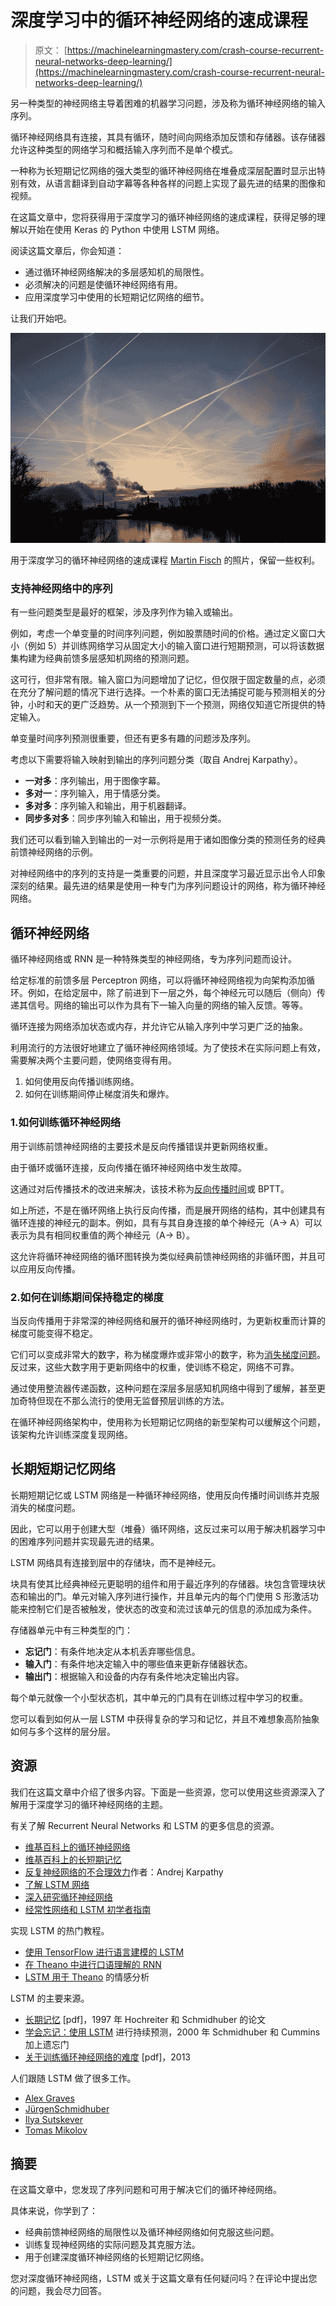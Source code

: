 # 深度学习中的循环神经网络的速成课程

> 原文： [https://machinelearningmastery.com/crash-course-recurrent-neural-networks-deep-learning/](https://machinelearningmastery.com/crash-course-recurrent-neural-networks-deep-learning/)

另一种类型的神经网络主导着困难的机器学习问题，涉及称为循环神经网络的输入序列。

循环神经网络具有连接，其具有循环，随时间向网络添加反馈和存储器。该存储器允许这种类型的网络学习和概括输入序列而不是单个模式。

一种称为长短期记忆网络的强大类型的循环神经网络在堆叠成深层配置时显示出特别有效，从语言翻译到自动字幕等各种各样的问题上实现了最先进的结果的图像和视频。

在这篇文章中，您将获得用于深度学习的循环神经网络的速成课程，获得足够的理解以开始在使用 Keras 的 Python 中使用 LSTM 网络。

阅读这篇文章后，你会知道：

*   通过循环神经网络解决的多层感知机的局限性。
*   必须解决的问题是使循环神经网络有用。
*   应用深度学习中使用的长短期记忆网络的细节。

让我们开始吧。

![Crash Course in Recurrent Neural Networks for Deep Learning](img/cb7e803171bb1038cadda93cdcb46ecd.jpg)

用于深度学习的循环神经网络的速成课程
[Martin Fisch](https://www.flickr.com/photos/marfis75/6718796119/) 的照片，保留一些权利。

### 支持神经网络中的序列

有一些问题类型是最好的框架，涉及序列作为输入或输出。

例如，考虑一个单变量的时间序列问题，例如股票随时间的价格。通过定义窗口大小（例如 5）并训练网络学习从固定大小的输入窗口进行短期预测，可以将该数据集构建为经典前馈多层感知机网络的预测问题。

这可行，但非常有限。输入窗口为问题增加了记忆，但仅限于固定数量的点，必须在充分了解问题的情况下进行选择。一个朴素的窗口无法捕捉可能与预测相关的分钟，小时和天的更广泛趋势。从一个预测到下一个预测，网络仅知道它所提供的特定输入。

单变量时间序列预测很重要，但还有更多有趣的问题涉及序列。

考虑以下需要将输入映射到输出的序列问题分类（取自 Andrej Karpathy）。

*   **一对多**：序列输出，用于图像字幕。
*   **多对一**：序列输入，用于情感分类。
*   **多对多**：序列输入和输出，用于机器翻译。
*   **同步多对多**：同步序列输入和输出，用于视频分类。

我们还可以看到输入到输出的一对一示例将是用于诸如图像分类的预测任务的经典前馈神经网络的示例。

对神经网络中的序列的支持是一类重要的问题，并且深度学习最近显示出令人印象深刻的结果。最先进的结果是使用一种专门为序列问题设计的网络，称为循环神经网络。

## 循环神经网络

循环神经网络或 RNN 是一种特殊类型的神经网络，专为序列问题而设计。

给定标准的前馈多层 Perceptron 网络，可以将循环神经网络视为向架构添加循环。例如，在给定层中，除了前进到下一层之外，每个神经元可以随后（侧向）传递其信号。网络的输出可以作为具有下一输入向量的网络的输入反馈。等等。

循环连接为网络添加状态或内存，并允许它从输入序列中学习更广泛的抽象。

利用流行的方法很好地建立了循环神经网络领域。为了使技术在实际问题上有效，需要解决两个主要问题，使网络变得有用。

1.  如何使用反向传播训练网络。
2.  如何在训练期间停止梯度消失和爆炸。

### 1.如何训练循环神经网络

用于训练前馈神经网络的主要技术是反向传播错误并更新网络权重。

由于循环或循环连接，反向传播在循环神经网络中发生故障。

这通过对后传播技术的改进来解决，该技术称为[反向传播时间](https://en.wikipedia.org/wiki/Backpropagation_through_time)或 BPTT。

如上所述，不是在循环网络上执行反向传播，而是展开网络的结构，其中创建具有循环连接的神经元的副本。例如，具有与其自身连接的单个神经元（A-&gt; A）可以表示为具有相同权重值的两个神经元（A-&gt; B）。

这允许将循环神经网络的循环图转换为类似经典前馈神经网络的非循环图，并且可以应用反向传播。

### 2.如何在训练期间保持稳定的梯度

当反向传播用于非常深的神经网络和展开的循环神经网络时，为更新权重而计算的梯度可能变得不稳定。

它们可以变成非常大的数字，称为梯度爆炸或非常小的数字，称为[消失梯度问题](https://en.wikipedia.org/wiki/Vanishing_gradient_problem)。反过来，这些大数字用于更新网络中的权重，使训练不稳定，网络不可靠。

通过使用整流器传递函数，这种问题在深层多层感知机网络中得到了缓解，甚至更加奇特但现在不那么流行的使用无监督预层训练的方法。

在循环神经网络架构中，使用称为长短期记忆网络的新型架构可以缓解这个问题，该架构允许训练深度复现网络。

## 长期短期记忆网络

长期短期记忆或 LSTM 网络是一种循环神经网络，使用反向传播时间训练并克服消失的梯度问题。

因此，它可以用于创建大型（堆叠）循环网络，这反过来可以用于解决机器学习中的困难序列问题并实现最先进的结果。

LSTM 网络具有连接到层中的存储块，而不是神经元。

块具有使其比经典神经元更聪明的组件和用于最近序列的存储器。块包含管理块状态和输出的门。单元对输入序列进行操作，并且单元内的每个门使用 S 形激活功能来控制它们是否被触发，使状态的改变和流过该单元的信息的添加成为条件。

存储器单元中有三种类型的门：

*   **忘记门**：有条件地决定从本机丢弃哪些信息。
*   **输入门**：有条件地决定输入中的哪些值来更新存储器状态。
*   **输出门**：根据输入和设备的内存有条件地决定输出内容。

每个单元就像一个小型状态机，其中单元的门具有在训练过程中学习的权重。

您可以看到如何从一层 LSTM 中获得复杂的学习和记忆，并且不难想象高阶抽象如何与多个这样的层分层。

## 资源

我们在这篇文章中介绍了很多内容。下面是一些资源，您可以使用这些资源深入了解用于深度学习的循环神经网络的主题。

有关了解 Recurrent Neural Networks 和 LSTM 的更多信息的资源。

*   [维基百科上的循环神经网络](https://en.wikipedia.org/wiki/Recurrent_neural_network)
*   [维基百科上的长短期记忆](https://en.wikipedia.org/wiki/Long_short-term_memory)
*   [反复神经网络的不合理效力](http://karpathy.github.io/2015/05/21/rnn-effectiveness/)作者：Andrej Karpathy
*   [了解 LSTM 网络](http://colah.github.io/posts/2015-08-Understanding-LSTMs/)
*   [深入研究循环神经网络](http://nikhilbuduma.com/2015/01/11/a-deep-dive-into-recurrent-neural-networks/)
*   [经常性网络和 LSTM 初学者指南](http://deeplearning4j.org/lstm.html)

实现 LSTM 的热门教程。

*   [使用 TensorFlow 进行语言建模的 LSTM](https://www.tensorflow.org/versions/r0.9/tutorials/recurrent/index.html)
*   [在 Theano 中进行口语理解的 RNN](http://deeplearning.net/tutorial/rnnslu.html)
*   [LSTM 用于 Theano](http://deeplearning.net/tutorial/lstm.html) 的情感分析

LSTM 的主要来源。

*   [长期记忆](http://deeplearning.cs.cmu.edu/pdfs/Hochreiter97_lstm.pdf) [pdf]，1997 年 Hochreiter 和 Schmidhuber 的论文
*   [学会忘记：使用 LSTM](http://www.mitpressjournals.org/doi/abs/10.1162/089976600300015015) 进行持续预测，2000 年 Schmidhuber 和 Cummins 加上遗忘门
*   [关于训练循环神经网络的难度](http://arxiv.org/pdf/1211.5063v2.pdf) [pdf]，2013

人们跟随 LSTM 做了很多工作。

*   [Alex Graves](http://www.cs.toronto.edu/~graves/)
*   [JürgenSchmidhuber](http://people.idsia.ch/~juergen/)
*   [Ilya Sutskever](http://www.cs.toronto.edu/~ilya/)
*   [Tomas Mikolov](http://www.rnnlm.org/)

## 摘要

在这篇文章中，您发现了序列问题和可用于解决它们的循环神经网络。

具体来说，你学到了：

*   经典前馈神经网络的局限性以及循环神经网络如何克服这些问题。
*   训练复现神经网络的实际问题及其克服方法。
*   用于创建深度循环神经网络的长短期记忆网络。

您对深度循环神经网络，LSTM 或关于这篇文章有任何疑问吗？在评论中提出您的问题，我会尽力回答。